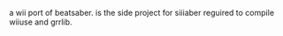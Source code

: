 a wii port of beatsaber. 
 is the side  project for siiiaber
reguired to compile  wiiuse and grrlib.
